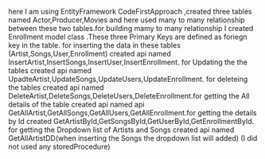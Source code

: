 here I am using EntityFramework CodeFirstApproach ,created three tables named Actor,Producer,Movies and here used many to many relationship between these two tables.for building mamy to many relationship I created Enrollment model class .These three Primary Keys are defined as foriegn key in the table. for inserting the data in these tables (Artist,Songs,User,Enrollment) created api named InsertArtist,InsertSongs,InsertUser,InsertEnrollment. for Updating the the tables created api named UpadteArtist,UpdateSongs,UpdateUsers,UpdateEnrollment. for deleteing the tables created api named DeleteArtist,DeleteSongs,DeleteUsers,DeleteEnrollment.for getting the All details of the table created api named api GetAllArtist,GetAllSongs,GetAllUsers,GetAllEnrollment.for getting the details by Id created GetArtistById,GetSongsById,GetUserById,GetEnrollmentById. for getting the Dropdown list of Artists and Songs created api named GetAllArtistDD(when inserting the Songs the dropdown list will added) (I did not used any storedProcedure)
